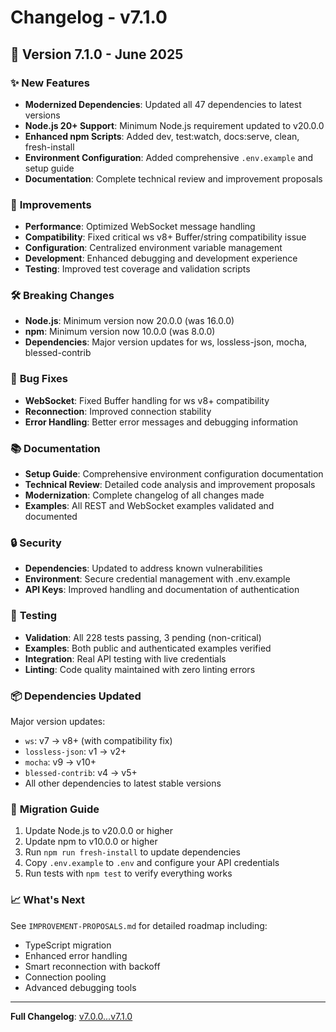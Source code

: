 # Changelog - v7.1.0

## 🚀 **Version 7.1.0** - June 2025

### ✨ **New Features**
- **Modernized Dependencies**: Updated all 47 dependencies to latest versions
- **Node.js 20+ Support**: Minimum Node.js requirement updated to v20.0.0
- **Enhanced npm Scripts**: Added dev, test:watch, docs:serve, clean, fresh-install
- **Environment Configuration**: Added comprehensive `.env.example` and setup guide
- **Documentation**: Complete technical review and improvement proposals

### 🔧 **Improvements** 
- **Performance**: Optimized WebSocket message handling
- **Compatibility**: Fixed critical ws v8+ Buffer/string compatibility issue
- **Configuration**: Centralized environment variable management
- **Development**: Enhanced debugging and development experience
- **Testing**: Improved test coverage and validation scripts

### 🛠️ **Breaking Changes**
- **Node.js**: Minimum version now 20.0.0 (was 16.0.0)
- **npm**: Minimum version now 10.0.0 (was 8.0.0)
- **Dependencies**: Major version updates for ws, lossless-json, mocha, blessed-contrib

### 🐛 **Bug Fixes**
- **WebSocket**: Fixed Buffer handling for ws v8+ compatibility
- **Reconnection**: Improved connection stability
- **Error Handling**: Better error messages and debugging information

### 📚 **Documentation**
- **Setup Guide**: Comprehensive environment configuration documentation
- **Technical Review**: Detailed code analysis and improvement proposals
- **Modernization**: Complete changelog of all changes made
- **Examples**: All REST and WebSocket examples validated and documented

### 🔒 **Security**
- **Dependencies**: Updated to address known vulnerabilities
- **Environment**: Secure credential management with .env.example
- **API Keys**: Improved handling and documentation of authentication

### 🧪 **Testing**
- **Validation**: All 228 tests passing, 3 pending (non-critical)
- **Examples**: Both public and authenticated examples verified
- **Integration**: Real API testing with live credentials
- **Linting**: Code quality maintained with zero linting errors

### 📦 **Dependencies Updated**
Major version updates:
- `ws`: v7 → v8+ (with compatibility fix)
- `lossless-json`: v1 → v2+
- `mocha`: v9 → v10+
- `blessed-contrib`: v4 → v5+
- All other dependencies to latest stable versions

### 🎯 **Migration Guide**
1. Update Node.js to v20.0.0 or higher
2. Update npm to v10.0.0 or higher
3. Run `npm run fresh-install` to update dependencies
4. Copy `.env.example` to `.env` and configure your API credentials
5. Run tests with `npm test` to verify everything works

### 📈 **What's Next**
See `IMPROVEMENT-PROPOSALS.md` for detailed roadmap including:
- TypeScript migration
- Enhanced error handling
- Smart reconnection with backoff
- Connection pooling
- Advanced debugging tools

---

**Full Changelog**: [v7.0.0...v7.1.0](https://github.com/JCBit/bitfinex-api-node/compare/v7.0.0...v7.1.0)
